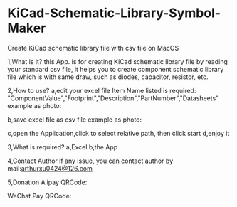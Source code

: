 # KiCad-Schematic-Library-Symbol-Maker
Create KiCad schematic library file with csv file on MacOS

1,What is it?
  this App. is for creating KiCad schematic library file by reading your standard csv file, it helps you to create component schematic library file which is with same draw, such as diodes, capacitor, resistor, etc.
  
2,How to use?
  a,edit your excel file
    Item Name listed is required: 
    "ComponentValue","Footprint","Description","PartNumber","Datasheets"
    example as photo:
    
  b,save excel file as csv file
    example as photo:
    
  c,open the Application,click to select relative path, then click start
  d,enjoy it
  
3,What is required?
  a,Excel
  b,the App
  
4,Contact Author
  if any issue, you can contact author by mail:arthurxu0424@126.com
  
5,Donation
  Alipay QRCode:
  
  WeChat Pay QRCode:
  
